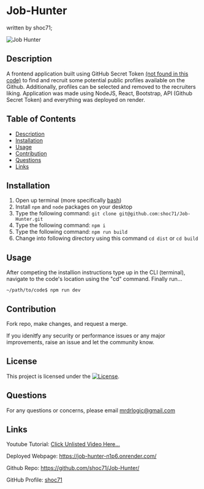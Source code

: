 # Job-Hunter
written by shoc71;

![Job Hunter](https://github.com/user-attachments/assets/d29c4319-e21a-4cfc-9a90-026c31c10c9a)

## Description
A frontend application built using GitHub Secret Token [(not found in this code)](https://docs.github.com/en/authentication/keeping-your-account-and-data-secure/managing-your-personal-access-tokens#creating-a-fine-grained-personal-access-token) to find and recruit some potential public profiles available on the Github. Additionally, profiles can be selected and removed to the recruiters liking. Application was made using NodeJS, React, Bootstrap, API (Github Secret Token) and everything was deployed on render.

## Table of Contents
- [Description](#description)
- [Installation](#installation)
- [Usage](#usage)
- [Contribution](#contribution)
- [Questions](#questions)
- [Links](#links)

## Installation
1. Open up terminal (more specifically [bash](https://www.youtube.com/watch?v=3eu67g3PTdk))
2. Install ```npm``` and ```node``` packages on your desktop
3. Type the following command: ```git clone git@github.com:shoc71/Job-Hunter.git```
4. Type the following command: ```npm i ``` 
5. Type the following command: ```npm run build ``` 
6. Change into following directory using this command ```cd dist``` or ```cd build```

## Usage

After competing the installion instructions type up in the CLI (terminal), navigate to the code's location using the "cd" command. Finally run... 

```~/path/to/code$ npm run dev```

## Contribution

Fork repo, make changes, and request a merge.

If you idenitfy any security or performance issues or any major improvements, raise an issue and let the community know.

## License
This project is licensed under the [![License](https://opensource.org/licenses/Apache-2.0)](https://opensource.org/licenses/Apache-2.0).

## Questions
For any questions or concerns, please email mrdrlogic@gmail.com

## Links
Youtube Tutorial: [Click Unlisted Video Here...](#)

Deployed Webpage: https://job-hunter-n1p6.onrender.com/

Github Repo: https://github.com/shoc71/Job-Hunter/

GitHub Profile: [shoc71](https://github.com/shoc71)
